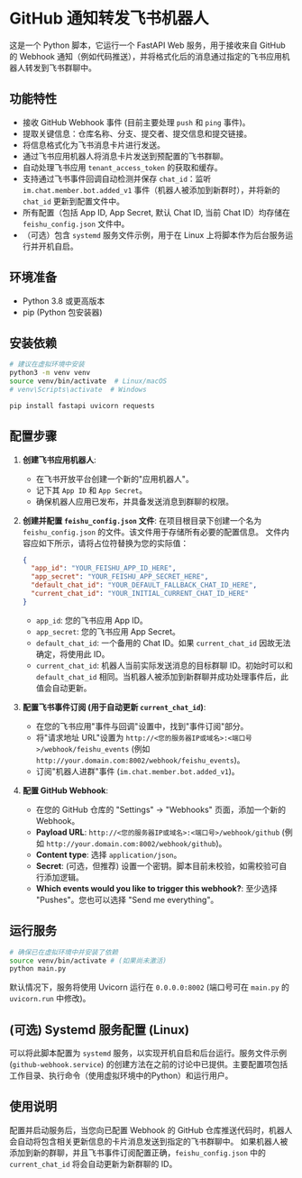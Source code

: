 # GitHub 通知转发飞书机器人

这是一个 Python 脚本，它运行一个 FastAPI Web 服务，用于接收来自 GitHub 的 Webhook 通知（例如代码推送），并将格式化后的消息通过指定的飞书应用机器人转发到飞书群聊中。

## 功能特性

- 接收 GitHub Webhook 事件 (目前主要处理 `push` 和 `ping` 事件)。
- 提取关键信息：仓库名称、分支、提交者、提交信息和提交链接。
- 将信息格式化为飞书消息卡片进行发送。
- 通过飞书应用机器人将消息卡片发送到预配置的飞书群聊。
- 自动处理飞书应用 `tenant_access_token` 的获取和缓存。
- 支持通过飞书事件回调自动检测并保存 `chat_id`：监听 `im.chat.member.bot.added_v1` 事件（机器人被添加到新群时），并将新的 `chat_id` 更新到配置文件中。
- 所有配置（包括 App ID, App Secret, 默认 Chat ID, 当前 Chat ID）均存储在 `feishu_config.json` 文件中。
- （可选）包含 `systemd` 服务文件示例，用于在 Linux 上将脚本作为后台服务运行并开机自启。

## 环境准备

- Python 3.8 或更高版本
- pip (Python 包安装器)

## 安装依赖

```bash
# 建议在虚拟环境中安装
python3 -m venv venv
source venv/bin/activate  # Linux/macOS
# venv\Scripts\activate  # Windows

pip install fastapi uvicorn requests
```

## 配置步骤

1.  **创建飞书应用机器人**:
    *   在飞书开放平台创建一个新的"应用机器人"。
    *   记下其 `App ID` 和 `App Secret`。
    *   确保机器人应用已发布，并具备发送消息到群聊的权限。

2.  **创建并配置 `feishu_config.json` 文件**:
    在项目根目录下创建一个名为 `feishu_config.json` 的文件。该文件用于存储所有必要的配置信息。
    文件内容应如下所示，请将占位符替换为您的实际值：
    ```json
    {
      "app_id": "YOUR_FEISHU_APP_ID_HERE",
      "app_secret": "YOUR_FEISHU_APP_SECRET_HERE",
      "default_chat_id": "YOUR_DEFAULT_FALLBACK_CHAT_ID_HERE",
      "current_chat_id": "YOUR_INITIAL_CURRENT_CHAT_ID_HERE" 
    }
    ```
    *   `app_id`: 您的飞书应用 App ID。
    *   `app_secret`: 您的飞书应用 App Secret。
    *   `default_chat_id`: 一个备用的 Chat ID。如果 `current_chat_id` 因故无法确定，将使用此 ID。
    *   `current_chat_id`: 机器人当前实际发送消息的目标群聊 ID。初始时可以和 `default_chat_id` 相同。当机器人被添加到新群聊并成功处理事件后，此值会自动更新。

3.  **配置飞书事件订阅 (用于自动更新 `current_chat_id`)**:
    *   在您的飞书应用"事件与回调"设置中，找到"事件订阅"部分。
    *   将"请求地址 URL"设置为 `http://<您的服务器IP或域名>:<端口号>/webhook/feishu_events` (例如 `http://your.domain.com:8002/webhook/feishu_events`)。
    *   订阅"机器人进群"事件 (`im.chat.member.bot.added_v1`)。

4.  **配置 GitHub Webhook**:
    *   在您的 GitHub 仓库的 "Settings" -> "Webhooks" 页面，添加一个新的 Webhook。
    *   **Payload URL**: `http://<您的服务器IP或域名>:<端口号>/webhook/github` (例如 `http://your.domain.com:8002/webhook/github`)。
    *   **Content type**: 选择 `application/json`。
    *   **Secret**: (可选，但推荐) 设置一个密钥。脚本目前未校验，如需校验可自行添加逻辑。
    *   **Which events would you like to trigger this webhook?**: 至少选择 "Pushes"。您也可以选择 "Send me everything"。

## 运行服务

```bash
# 确保已在虚拟环境中并安装了依赖
source venv/bin/activate # (如果尚未激活)
python main.py
```
默认情况下，服务将使用 Uvicorn 运行在 `0.0.0.0:8002` (端口号可在 `main.py` 的 `uvicorn.run` 中修改)。

## (可选) Systemd 服务配置 (Linux)

可以将此脚本配置为 `systemd` 服务，以实现开机自启和后台运行。服务文件示例 (`github-webhook.service`) 的创建方法在之前的讨论中已提供。主要配置项包括工作目录、执行命令（使用虚拟环境中的Python）和运行用户。

## 使用说明

配置并启动服务后，当您向已配置 Webhook 的 GitHub 仓库推送代码时，机器人会自动将包含相关更新信息的卡片消息发送到指定的飞书群聊中。
如果机器人被添加到新的群聊，并且飞书事件订阅配置正确，`feishu_config.json` 中的 `current_chat_id` 将会自动更新为新群聊的 ID。 